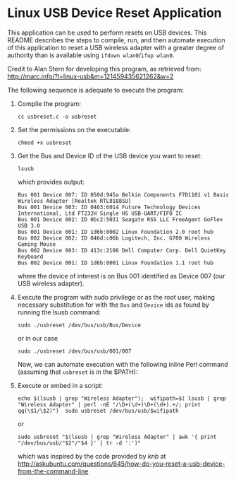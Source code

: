 # Linux USB Device Reset Application

This application can be used to perform resets on USB devices.  This README describes the steps to compile, run, and then automate execution of this application to reset a USB wireless adapter with a greater degree of authority than is available using `ifdown wlan0`/`ifup wlan0`.

Credit to Alan Stern for developing this program, as retrieved from: http://marc.info/?l=linux-usb&m=121459435621262&w=2

The following sequence is adequate to execute the program:

1. Compile the program:

   `cc usbreset.c -o usbreset`

2. Set the permissions on the executable:

   `chmod +x usbreset`

3. Get the Bus and Device ID of the USB device you want to reset:

   ```
   lsusb
   ```
   which provides output:

   ```
   Bus 001 Device 007: ID 050d:945a Belkin Components F7D1101 v1 Basic Wireless Adapter [Realtek RTL8188SU]
   Bus 001 Device 003: ID 0403:6014 Future Technology Devices International, Ltd FT232H Single HS USB-UART/FIFO IC
   Bus 001 Device 002: ID 0bc2:5031 Seagate RSS LLC FreeAgent GoFlex USB 3.0
   Bus 001 Device 001: ID 1d6b:0002 Linux Foundation 2.0 root hub
   Bus 002 Device 002: ID 046d:c06b Logitech, Inc. G700 Wireless Gaming Mouse
   Bus 002 Device 003: ID 413c:2106 Dell Computer Corp. Dell QuietKey Keyboard
   Bus 002 Device 001: ID 1d6b:0001 Linux Foundation 1.1 root hub
   ```
   where the device of interest is on Bus 001 identified as Device 007 (our USB wireless adapter).


4. Execute the program with sudo privilege or as the root user, making necessary substitution for with the `Bus` and `Device` ids as found by running the lsusb command:

   ```sudo ./usbreset /dev/bus/usb/Bus/Device```

   or in our case

   ```sudo ./usbreset /dev/bus/usb/001/007```

   Now, we can automate execution with the following inline Perl command (assuming that `usbreset` is in the $PATH):

5. Execute or embed in a script:

    ```echo $(lsusb | grep "Wireless Adapter");  wifipath=$( lsusb | grep "Wireless Adapter" | perl -nE "/\D+(\d+)\D+(\d+).+/; print qq(\$1/\$2)")  sudo usbreset /dev/bus/usb/$wifipath```

   or
   
   ```sudo usbreset "$(lsusb | grep "Wireless Adapter" | awk '{ print "/dev/bus/usb/"$2"/"$4 }' | tr -d ':')"```

    which was inspired by the code provided by *knb* at http://askubuntu.com/questions/645/how-do-you-reset-a-usb-device-from-the-command-line
